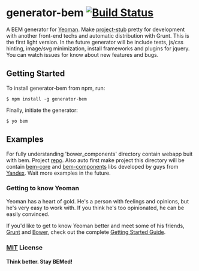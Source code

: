 # generator-bem [![Build Status](https://secure.travis-ci.org/verybigman/generator-bem.png?branch=master)](https://travis-ci.org/verybigman/generator-bem)

A BEM generator for [Yeoman](http://yeoman.io). Make [project-stub](https://github.com/bem/project-stub) pretty
for development with another front-end techs and automatic distribution with Grunt. This is the first light version.
In the future generator will be include tests, js/css hinting, image/svg minimization, install frameworks and plugins
for jquery. You can watch issues for know about new features and bugs.

## Getting Started

To install generator-bem from npm, run:

```
$ npm install -g generator-bem
```

Finally, initiate the generator:

```
$ yo bem
```

## Examples

For fully understanding 'bower_components' directory contain webapp buit with bem.
Project [repo](https://github.com/verybigman/webapp-bem-example). Also auto first make project this directory will be contain
[bem-core](https://github.com/bem/bem-core) and [bem-components](https://github.com/bem/bem-components) libs developed
by guys from [Yandex](http://yandex.ru).
Wait more examples in the future.

### Getting to know Yeoman

Yeoman has a heart of gold. He's a person with feelings and opinions, but he's very easy to work with. If you think he's too opinionated, he can be easily convinced.

If you'd like to get to know Yeoman better and meet some of his friends, [Grunt](http://gruntjs.com) and [Bower](http://bower.io), check out the complete [Getting Started Guide](https://github.com/yeoman/yeoman/wiki/Getting-Started).


### [MIT](http://en.wikipedia.org/wiki/MIT_License) License

#### Think better. Stay BEMed!
